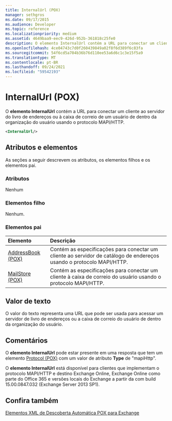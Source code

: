 ```yaml
---
title: InternalUrl (POX)
manager: sethgros
ms.date: 09/17/2015
ms.audience: Developer
ms.topic: reference
ms.localizationpriority: medium
ms.assetid: 4649baa9-eec9-426d-952b-361818c25fe0
description: O elemento InternalUrl contém a URL para conectar um cliente ao servidor do livro de endereços ou à caixa de correio de um usuário de dentro da organização do usuário usando o protocolo MAPI/HTTP.
ms.openlocfilehash: 4ce04743c7d0f260439849a02f8f6d389f6c83fa
ms.sourcegitcommit: 54f6cd5a704b36b76d110ee53a6d6c1c3e15f5a9
ms.translationtype: MT
ms.contentlocale: pt-BR
ms.lasthandoff: 09/24/2021
ms.locfileid: "59542193"
---
```

# <a name="internalurl-pox"></a>InternalUrl (POX)

O **elemento InternalUrl** contém a URL para conectar um cliente ao servidor do livro de endereços ou à caixa de correio de um usuário de dentro da organização do usuário usando o protocolo MAPI/HTTP. 
  
```XML
<InternalUrl/>
```

## <a name="attributes-and-elements"></a>Atributos e elementos

As seções a seguir descrevem os atributos, os elementos filhos e os elementos pai.
  
### <a name="attributes"></a>Atributos

Nenhum
  
### <a name="child-elements"></a>Elementos filho

Nenhum.
  
### <a name="parent-elements"></a>Elementos pai

|**Elemento**|**Descrição**|
|:-----|:-----|
|[AddressBook (POX)](addressbook-pox.md) <br/> |Contém as especificações para conectar um cliente ao servidor de catálogo de endereços usando o protocolo MAPI/HTTP.  <br/> |
|[MailStore (POX)](mailstore-pox.md) <br/> |Contém as especificações para conectar um cliente à caixa de correio do usuário usando o protocolo MAPI/HTTP.  <br/> |
   
## <a name="text-value"></a>Valor de texto

O valor do texto representa uma URL que pode ser usada para acessar um servidor de livro de endereços ou a caixa de correio do usuário de dentro da organização do usuário.
  
## <a name="remarks"></a>Comentários

O **elemento InternalUrl** pode estar presente em uma resposta que tem um elemento [Protocol (POX)](protocol-pox.md) com um valor de atributo **Type** de "mapiHttp". 
  
O **elemento InternalUrl** está disponível para clientes que implementam o protocolo MAPI/HTTP e destino Exchange Online, Exchange Online como parte do Office 365 e versões locais do Exchange a partir da com build 15.00.0847.032 (Exchange Server 2013 SP1). 
  
## <a name="see-also"></a>Confira também



[Elementos XML de Descoberta Automática POX para Exchange](pox-autodiscover-xml-elements-for-exchange.md)

